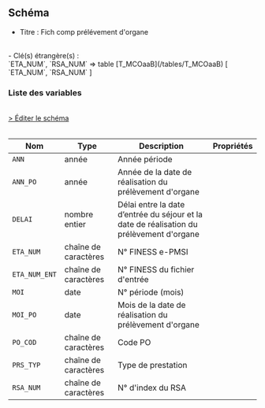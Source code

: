 ## Schéma

- Titre : Fich comp prélévement d'organe
<br />
- Clé(s) étrangère(s) : <br />
`ETA_NUM`, `RSA_NUM` => table [T_MCOaaB](/tables/T_MCOaaB) [ `ETA_NUM`, `RSA_NUM` ]<br />

### Liste des variables
<br />
<div>
    <a href="https://gitlab.com/healthdatahub/schema-snds/edit/master/schemas/PMSI/PMSI%20MCO/T_MCOaaPORG.json"  
    arget="_blank" rel="noopener noreferrer">> Éditer le schéma</a>
    <OutboundLink />
</div>
<br />

Nom|Type|Description|Propriétés
-|-|-|-
`ANN`|année|Année période||
`ANN_PO`|année|Année de la date de réalisation du prélèvement d&#x27;organe||
`DELAI`|nombre entier|Délai entre la date d’entrée du séjour et la date de réalisation du prélèvement d&#x27;organe||
`ETA_NUM`|chaîne de caractères|N° FINESS e-PMSI||
`ETA_NUM_ENT`|chaîne de caractères|N° FINESS du fichier d&#x27;entrée||
`MOI`|date|N° période (mois)||
`MOI_PO`|date|Mois de la date de réalisation du prélèvement d&#x27;organe||
`PO_COD`|chaîne de caractères|Code PO||
`PRS_TYP`|chaîne de caractères|Type de prestation||
`RSA_NUM`|chaîne de caractères|N° d&#x27;index du RSA||

